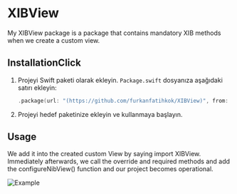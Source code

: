 # XIBView

 My XIBView package is a package that contains mandatory XIB methods when we create a custom view.


## InstallationClick

1. Projeyi Swift paketi olarak ekleyin. `Package.swift` dosyanıza aşağıdaki satırı ekleyin:

    ```swift
    .package(url: "(https://github.com/furkanfatihkok/XIBView)", from: "1.0.0")
    ```

2. Projeyi hedef paketinize ekleyin ve kullanmaya başlayın.


## Usage

We add it into the created custom View by saying import XIBView. 
Immediately afterwards, we call the override and required methods and add the configureNibView() function and our project becomes operational.

![Example](<img width="359" alt="Screenshot 2024-05-10 at 15 48 10" src="https://github.com/furkanfatihkok/XIBView/assets/113316242/b6c0c30f-e5c5-4259-8a3a-146516d9e5de">
)
